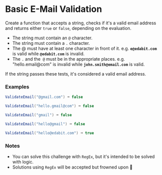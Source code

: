 # Basic E-Mail Validation

Create a function that accepts a string, checks if it's a valid email address and returns either `true` or `false`, depending on the evaluation.

* The string must contain an `@` character.
* The string must contain a `.` character.
* The @ must have at least one character in front of it.
e.g. **`e@edabit.com`** is valid while **`@edabit.com`** is invalid.
* The `.` and the` @` must be in the appropriate places.
e.g. "hello.email@com" is invalid while **`john.smith@email.com`** is valid.

If the string passes these tests, it's considered a valid email address.

### Examples
```cs
ValidateEmail("@gmail.com") ➞ false

ValidateEmail("hello.gmail@com") ➞ false

ValidateEmail("gmail") ➞ false

ValidateEmail("hello@gmail") ➞ false

ValidateEmail("hello@edabit.com") ➞ true
```
### Notes
* You can solve this challenge with `RegEx`, but it's intended to be solved with logic.
* Solutions using `RegEx` will be accepted but frowned upon 🙁